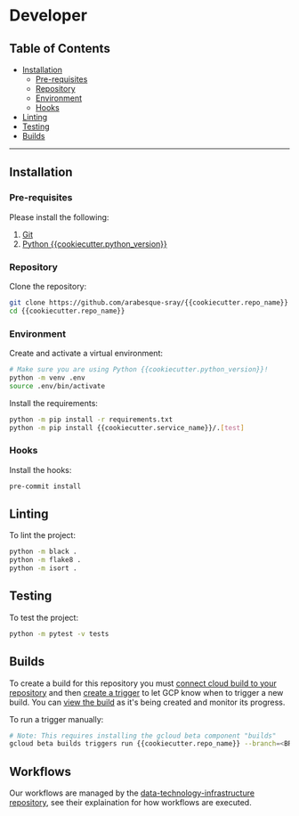 # Developer

## Table of Contents

* [Installation](#installation)
    * [Pre-requisites](#pre-requisites)
    * [Repository](#repository)
    * [Environment](#environment)
    * [Hooks](#hooks)
* [Linting](#linting)
* [Testing](#testing)
* [Builds](#builds)

---

## Installation

### Pre-requisites

Please install the following:

1. [Git](https://git-scm.com/book/en/v2/Getting-Started-Installing-Git)
2. [Python {{cookiecutter.python_version}}](https://www.python.org/downloads/)

### Repository

Clone the repository:

```bash
git clone https://github.com/arabesque-sray/{{cookiecutter.repo_name}}
cd {{cookiecutter.repo_name}}
```

### Environment

Create and activate a virtual environment:

```bash
# Make sure you are using Python {{cookiecutter.python_version}}!
python -m venv .env
source .env/bin/activate
```

Install the requirements:

```bash
python -m pip install -r requirements.txt
python -m pip install {{cookiecutter.service_name}}/.[test]
```

### Hooks

Install the hooks:

```bash
pre-commit install
```

## Linting

To lint the project:

```bash
python -m black .
python -m flake8 .
python -m isort .
```

## Testing

To test the project:

```bash
python -m pytest -v tests
```

## Builds

To create a build for this repository you must [connect cloud build to your repository](https://cloud.google.com/build/docs/automate-builds#connect_to_your_repository) and then [create a trigger](https://cloud.google.com/build/docs/automate-builds#create_a_trigger) to let GCP know when to trigger a new build. You can [view the build](https://cloud.google.com/build/docs/automate-builds#view_build_details) as it's being created and monitor its progress.

To run a trigger manually:

```bash
# Note: This requires installing the gcloud beta component "builds"
gcloud beta builds triggers run {{cookiecutter.repo_name}} --branch=<BRANCH-NAME>
```

## Workflows

Our workflows are managed by the [data-technology-infrastructure repository](https://github.com/arabesque-sray/data-technology-infrastructure), see their explaination for how workflows are executed.
